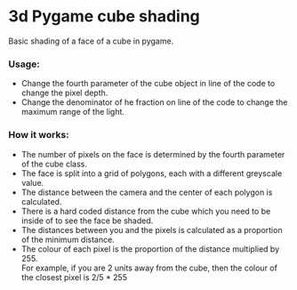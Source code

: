 # 3d Pygame cube shading
Basic shading of a face of a cube in pygame.
### Usage:
- Change the fourth parameter of the cube object in line of the code to change the pixel depth.
- Change the denominator of he fraction on line of the code to change the maximum range of the light.
### How it works:
- The number of pixels on the face is determined by the fourth parameter of the cube class.
- The face is split into a grid of polygons, each with a different greyscale value.
- The distance between the camera and the center of each polygon is calculated.
- There is a hard coded distance from the cube which you need to be inside of to see the face be shaded.
- The distances between you and the pixels is calculated as a proportion of the minimum distance.
- The colour of each pixel is the proportion of the distance multiplied by 255.  
For example, if you are 2 units away from the cube, then the colour of the closest pixel is 2/5 * 255
